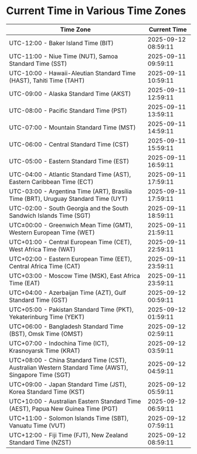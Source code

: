 # Current Time in Various Time Zones

| Time Zone | Current Time |
|-----------|--------------|
| UTC-12:00 - Baker Island Time (BIT) | 2025-09-12 08:59:11 |
| UTC-11:00 - Niue Time (NUT), Samoa Standard Time (SST) | 2025-09-11 09:59:11 |
| UTC-10:00 - Hawaii-Aleutian Standard Time (HAST), Tahiti Time (TAHT) | 2025-09-11 10:59:11 |
| UTC-09:00 - Alaska Standard Time (AKST) | 2025-09-11 12:59:11 |
| UTC-08:00 - Pacific Standard Time (PST) | 2025-09-11 13:59:11 |
| UTC-07:00 - Mountain Standard Time (MST) | 2025-09-11 14:59:11 |
| UTC-06:00 - Central Standard Time (CST) | 2025-09-11 15:59:11 |
| UTC-05:00 - Eastern Standard Time (EST) | 2025-09-11 16:59:11 |
| UTC-04:00 - Atlantic Standard Time (AST), Eastern Caribbean Time (ECT) | 2025-09-11 17:59:11 |
| UTC-03:00 - Argentina Time (ART), Brasília Time (BRT), Uruguay Standard Time (UYT) | 2025-09-11 17:59:11 |
| UTC-02:00 - South Georgia and the South Sandwich Islands Time (SGT) | 2025-09-11 18:59:11 |
| UTC±00:00 - Greenwich Mean Time (GMT), Western European Time (WET) | 2025-09-11 21:59:11 |
| UTC+01:00 - Central European Time (CET), West Africa Time (WAT) | 2025-09-11 22:59:11 |
| UTC+02:00 - Eastern European Time (EET), Central Africa Time (CAT) | 2025-09-11 23:59:11 |
| UTC+03:00 - Moscow Time (MSK), East Africa Time (EAT) | 2025-09-11 23:59:11 |
| UTC+04:00 - Azerbaijan Time (AZT), Gulf Standard Time (GST) | 2025-09-12 00:59:11 |
| UTC+05:00 - Pakistan Standard Time (PKT), Yekaterinburg Time (YEKT) | 2025-09-12 01:59:11 |
| UTC+06:00 - Bangladesh Standard Time (BST), Omsk Time (OMST) | 2025-09-12 02:59:11 |
| UTC+07:00 - Indochina Time (ICT), Krasnoyarsk Time (KRAT) | 2025-09-12 03:59:11 |
| UTC+08:00 - China Standard Time (CST), Australian Western Standard Time (AWST), Singapore Time (SGT) | 2025-09-12 04:59:11 |
| UTC+09:00 - Japan Standard Time (JST), Korea Standard Time (KST) | 2025-09-12 05:59:11 |
| UTC+10:00 - Australian Eastern Standard Time (AEST), Papua New Guinea Time (PGT) | 2025-09-12 06:59:11 |
| UTC+11:00 - Solomon Islands Time (SBT), Vanuatu Time (VUT) | 2025-09-12 07:59:11 |
| UTC+12:00 - Fiji Time (FJT), New Zealand Standard Time (NZST) | 2025-09-12 08:59:11 |

